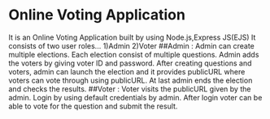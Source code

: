# Online Voting Application

It is an Online Voting Application built by using Node.js,Express JS(EJS) It consists of two user roles...
1)Admin 2)Voter
##Admin : Admin can create multiple elections.
Each election consist of multiple questions.
Admin adds the voters by giving voter ID and password.
After creating questions and voters, admin can launch the election and it provides publicURL where voters can vote
through using publicURL.
At last admin ends the election and checks the results.
##Voter : Voter visits the publicURL given by the admin.
Login by using default credentials by admin.
After login voter can be able to vote for the question and submit the result.
